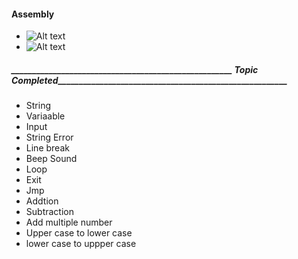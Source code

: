 #### Assembly

* <img src="./img/Screenshot_.png" alt="Alt text" title="ascii codes">
* <img src="./img/Screenshot_01.png" alt="Alt text" title="Optional title">


##### _____________________________________________________ Topic Completed_______________________________________________________

* String
* Variaable 
* Input
* String Error
* Line break
* Beep Sound
* Loop
* Exit 
* Jmp
* Addtion
* Subtraction
* Add multiple number
* Upper case to lower case
* lower case to uppper case


